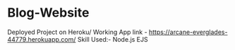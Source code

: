 # Blog-Website
Deployed Project on Heroku/ Working App link - https://arcane-everglades-44779.herokuapp.com/
Skill Used:-
Node.js
EJS
